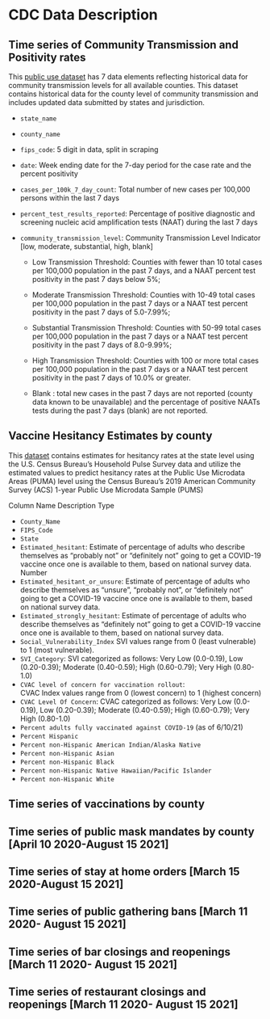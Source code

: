 # CDC Data Description

## Time series of Community Transmission and Positivity rates 
This [public use dataset](https://data.cdc.gov/Public-Health-Surveillance/United-States-COVID-19-County-Level-of-Community-T/nra9-vzzn) has 7 data elements reflecting historical data for community transmission levels for all available counties. This dataset contains historical data for the county level of community transmission and includes updated data submitted by states and jurisdiction.

- `state_name`
- `county_name` 
- `fips_code`: 5 digit in data, split in scraping
- `date`: Week ending date for the 7-day period for the case rate and the percent positivity
- `cases_per_100k_7_day_count`: Total number of new cases per 100,000 persons within the last 7 days
- `percent_test_results_reported`: Percentage of positive diagnostic and screening nucleic acid amplification tests (NAAT) during the last 7 days
- `community_transmission_level`: Community Transmission Level Indicator [low, moderate, substantial, high, blank]  

    - Low Transmission Threshold: Counties with fewer than 10 total cases per 100,000 population in the past 7 days, and a NAAT percent test positivity in the past 7 days below 5%;

    - Moderate Transmission Threshold: Counties with 10-49 total cases per 100,000 population in the past 7 days or a NAAT test percent positivity in the past 7 days of 5.0-7.99%;

    - Substantial Transmission Threshold: Counties with 50-99 total cases per 100,000 population in the past 7 days or a NAAT test percent positivity in the past 7 days of 8.0-9.99%;

    - High Transmission Threshold: Counties with 100 or more total cases per 100,000 population in the past 7 days or a NAAT test percent positivity in the past 7 days of 10.0% or greater.

    - Blank : total new cases in the past 7 days are not reported (county data known to be unavailable) and the percentage of positive NAATs tests during the past 7 days (blank) are not reported.
## Vaccine Hesitancy Estimates by county
This [dataset](https://data.cdc.gov/Vaccinations/Vaccine-Hesitancy-for-COVID-19-County-and-local-es/q9mh-h2tw) contains estimates for hesitancy rates at the state level using the U.S. Census Bureau’s Household Pulse Survey data and utilize the estimated values to predict hesitancy rates at the Public Use Microdata Areas (PUMA) level using the Census Bureau’s 2019 American Community Survey (ACS) 1-year Public Use Microdata Sample (PUMS)

Column Name	Description	Type
- `County_Name`
- `FIPS_Code`	
- `State`	
- `Estimated_hesitant`: Estimate of percentage of adults who describe themselves as “probably not” or “definitely not” going to get a COVID-19 vaccine once one is available to them, based on national survey data.
Number
- `Estimated_hesitant_or_unsure`: Estimate of percentage of adults who describe themselves as “unsure”, “probably not”, or “definitely not” going to get a COVID-19 vaccine once one is available to them, based on national survey data.
- `Estimated_strongly_hesitant`: Estimate of percentage of adults who describe themselves as “definitely not” going to get a COVID-19 vaccine once one is available to them, based on national survey data.
- `Social_Vulnerability_Index`
SVI values range from 0 (least vulnerable) to 1 (most vulnerable).
- `SVI_Category`: SVI categorized as follows: Very Low (0.0-0.19), Low (0.20-0.39); Moderate (0.40-0.59); High (0.60-0.79); Very High (0.80-1.0)
- `CVAC level of concern for vaccination rollout`:	
CVAC Index values range from 0 (lowest concern) to 1 (highest concern)
- `CVAC Level Of Concern`: CVAC categorized as follows: Very Low (0.0-0.19), Low (0.20-0.39); Moderate (0.40-0.59); High (0.60-0.79); Very High (0.80-1.0)
- `Percent adults fully vaccinated against COVID-19` (as of 6/10/21)	
- `Percent Hispanic`
- `Percent non-Hispanic American Indian/Alaska Native`
- `Percent non-Hispanic Asian`
- `Percent non-Hispanic Black`
- `Percent non-Hispanic Native Hawaiian/Pacific Islander`
- `Percent non-Hispanic White`


## Time series of vaccinations by county

## Time series of public mask mandates by county [April 10 2020-August 15 2021]


## Time series of stay at home orders [March 15 2020-August 15 2021]
## Time series of public gathering bans [March 11 2020- August 15 2021]
## Time series of bar closings and reopenings  [March 11 2020- August 15 2021]
## Time series of restaurant closings and reopenings  [March 11 2020- August 15 2021]
